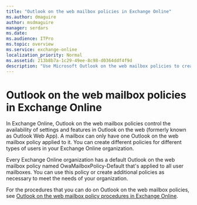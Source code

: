 ```yaml
---
title: "Outlook on the web mailbox policies in Exchange Online"
ms.author: dmaguire
author: msdmaguire
manager: serdars
ms.date:
ms.audience: ITPro
ms.topic: overview
ms.service: exchange-online
localization_priority: Normal
ms.assetid: 213b8b7a-1c29-49ee-8c98-d0364ddf4f9d
description: "Use Microsoft Outlook on the web mailbox policies to create organization-level policies to manage access to features in Outlook on the web."
---
```


# Outlook on the web mailbox policies in Exchange Online

In Exchange Online, Outlook on the web mailbox policies control the availability of settings and features in Outlook on the web (formerly known as Outlook Web App). A mailbox can only have one Outlook on the web mailbox policy applied to it. You can create different policies for different types of users in your Exchange Online organization.

Every Exchange Online organization has a default Outlook on the web mailbox policy named OwaMailboxPolicy-Default that's applied to all user mailboxes. You can use this policy or create additional policies as necessary to meet the needs of your organization.

For the procedures that you can do on Outlook on the web mailbox policies, see [Outlook on the web mailbox policy procedures in Exchange Online](outlook-web-app-mailbox-policy-procedures.md).
